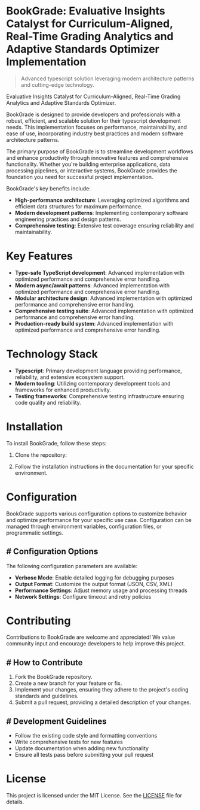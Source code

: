 <!-- fallback_BookGrade_20250805055338_11765 -->

# BookGrade: Evaluative Insights Catalyst for Curriculum-Aligned, Real-Time Grading Analytics and Adaptive Standards Optimizer Implementation
> Advanced typescript solution leveraging modern architecture patterns and cutting-edge technology.

Evaluative Insights Catalyst for Curriculum-Aligned, Real-Time Grading Analytics and Adaptive Standards Optimizer.

BookGrade is designed to provide developers and professionals with a robust, efficient, and scalable solution for their typescript development needs. This implementation focuses on performance, maintainability, and ease of use, incorporating industry best practices and modern software architecture patterns.

The primary purpose of BookGrade is to streamline development workflows and enhance productivity through innovative features and comprehensive functionality. Whether you're building enterprise applications, data processing pipelines, or interactive systems, BookGrade provides the foundation you need for successful project implementation.

BookGrade's key benefits include:

* **High-performance architecture**: Leveraging optimized algorithms and efficient data structures for maximum performance.
* **Modern development patterns**: Implementing contemporary software engineering practices and design patterns.
* **Comprehensive testing**: Extensive test coverage ensuring reliability and maintainability.

# Key Features

* **Type-safe TypeScript development**: Advanced implementation with optimized performance and comprehensive error handling.
* **Modern async/await patterns**: Advanced implementation with optimized performance and comprehensive error handling.
* **Modular architecture design**: Advanced implementation with optimized performance and comprehensive error handling.
* **Comprehensive testing suite**: Advanced implementation with optimized performance and comprehensive error handling.
* **Production-ready build system**: Advanced implementation with optimized performance and comprehensive error handling.

# Technology Stack

* **Typescript**: Primary development language providing performance, reliability, and extensive ecosystem support.
* **Modern tooling**: Utilizing contemporary development tools and frameworks for enhanced productivity.
* **Testing frameworks**: Comprehensive testing infrastructure ensuring code quality and reliability.

# Installation

To install BookGrade, follow these steps:

1. Clone the repository:


2. Follow the installation instructions in the documentation for your specific environment.

# Configuration

BookGrade supports various configuration options to customize behavior and optimize performance for your specific use case. Configuration can be managed through environment variables, configuration files, or programmatic settings.

## # Configuration Options

The following configuration parameters are available:

* **Verbose Mode**: Enable detailed logging for debugging purposes
* **Output Format**: Customize the output format (JSON, CSV, XML)
* **Performance Settings**: Adjust memory usage and processing threads
* **Network Settings**: Configure timeout and retry policies

# Contributing

Contributions to BookGrade are welcome and appreciated! We value community input and encourage developers to help improve this project.

## # How to Contribute

1. Fork the BookGrade repository.
2. Create a new branch for your feature or fix.
3. Implement your changes, ensuring they adhere to the project's coding standards and guidelines.
4. Submit a pull request, providing a detailed description of your changes.

## # Development Guidelines

* Follow the existing code style and formatting conventions
* Write comprehensive tests for new features
* Update documentation when adding new functionality
* Ensure all tests pass before submitting your pull request

# License

This project is licensed under the MIT License. See the [LICENSE](https://github.com/coralnws/BookGrade/blob/main/LICENSE) file for details.
